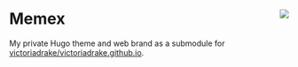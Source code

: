 # Memex <img align="right" src="https://victoria.dev/favicon-32x32.png">

My private Hugo theme and web brand as a submodule for [victoriadrake/victoriadrake.github.io](https://github.com/victoriadrake/victoriadrake.github.io).
